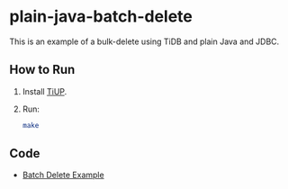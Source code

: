# plain-java-batch-delete

This is an example of a bulk-delete using TiDB and plain Java and JDBC.

## How to Run

1. Install [TiUP](https://tiup.io/).
2. Run:

    ```bash
    make
    ```

## Code

- [Batch Delete Example](./src/main/java/com/pingcap/bulkDelete/BatchDeleteExample.java)
